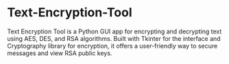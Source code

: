# Text-Encryption-Tool
Text Encryption Tool is a Python GUI app for encrypting and decrypting text using AES, DES, and RSA algorithms. Built with Tkinter for the interface and Cryptography library for encryption, it offers a user-friendly way to secure messages and view RSA public keys.
